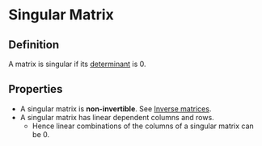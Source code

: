 # Singular Matrix

## Definition

A matrix is singular if its [determinant](Determinant.md) is 0.

## Properties

- A singular matrix is **non-invertible**. See [Inverse matrices](3.%20Multiplication%20and%20Inverse%20Matrices.md#Inverse%20matrices).
- A singular matrix has linear dependent columns and rows.
	- Hence linear combinations of the columns of a singular matrix can be 0.